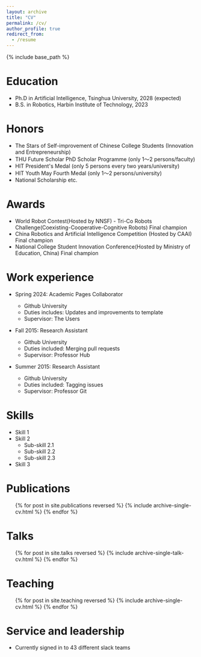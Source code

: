 ```yaml
---
layout: archive
title: "CV"
permalink: /cv/
author_profile: true
redirect_from:
  - /resume
---
```


{% include base_path %}

Education
======
* Ph.D in Artificial Intelligence, Tsinghua University, 2028 (expected)
* B.S. in Robotics, Harbin Institute of Technology, 2023


Honors
======
* The Stars of Self-improvement of Chinese College Students (Innovation and Entrepreneurship)
* THU Future Scholar PhD Scholar Programme (only 1～2 persons/faculty)
* HIT President's Medal (only 5 persons every two years/university)
* HIT Youth May Fourth Medal (only 1～2 persons/university)
* National Scholarship etc.

Awards
======
* World Robot Contest(Hosted by NNSF) - Tri-Co Robots Challenge(Coexisting-Cooperative-Cognitive Robots) Final champion 
* China Robotics and Artificial Intelligence Competition (Hosted by CAAI) Final champion 
* National College Student Innovation Conference(Hosted by Ministry of Education, China) Final champion 



Work experience
======
* Spring 2024: Academic Pages Collaborator
  * Github University
  * Duties includes: Updates and improvements to template
  * Supervisor: The Users

* Fall 2015: Research Assistant
  * Github University
  * Duties included: Merging pull requests
  * Supervisor: Professor Hub

* Summer 2015: Research Assistant
  * Github University
  * Duties included: Tagging issues
  * Supervisor: Professor Git
  
Skills
======
* Skill 1
* Skill 2
  * Sub-skill 2.1
  * Sub-skill 2.2
  * Sub-skill 2.3
* Skill 3

Publications
======
  <ul>{% for post in site.publications reversed %}
    {% include archive-single-cv.html %}
  {% endfor %}</ul>
  
Talks
======
  <ul>{% for post in site.talks reversed %}
    {% include archive-single-talk-cv.html  %}
  {% endfor %}</ul>
  
Teaching
======
  <ul>{% for post in site.teaching reversed %}
    {% include archive-single-cv.html %}
  {% endfor %}</ul>
  
Service and leadership
======
* Currently signed in to 43 different slack teams
